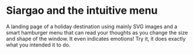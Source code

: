 # Siargao and the intuitive menu

A landing page of a holiday destination using mainly SVG images and a smart hamburger menu that can read your thoughts as you change the size and shape of the window. It even indicates emotions! Try it, it does exactly what you intended it to do.
